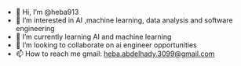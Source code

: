 - 👋 Hi, I’m @heba913
- 👀 I’m interested in AI ,machine learning, data analysis and software engineering
- 🌱 I’m currently learning  AI and machine learning
- 💞️ I’m looking to collaborate on ai engineer opportunities
- 📫 How to reach me gmail: heba.abdelhady.3099@gmail.com


<!---
heba913/heba913 is a ✨ special ✨ repository because its `README.md` (this file) appears on your GitHub profile.
You can click the Preview link to take a look at your changes.
--->
